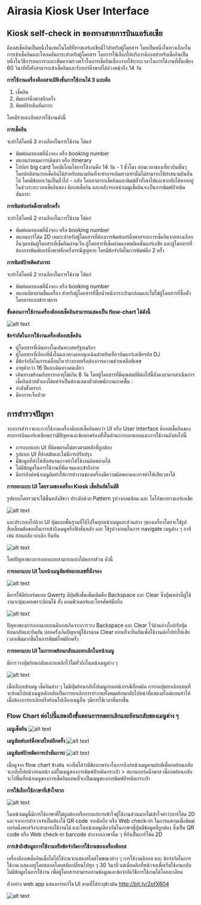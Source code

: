 # Airasia Kiosk User Interface
## Kiosk self-check in ของทางสายการบินแอร์เอเชีย

คีออสเช็คอินเป็นหนึ่งในเทคโนโลยีที่ทางแอร์เอเชียมีไว้สำหรับผู้โดยสาร โดยเป็นหนึ่งในทางเลือกในการเข้าเช็คอินและโหลดสัมภาระสำหรับผู้โดยสาร โดยการใช้เลือกให้บริการคีออสสำหรับเช็คอินเป็นหนึ่งในวิธีการลดภาระและเพิ่มความรวดเร็วในการเช็คอินเนื่องจากใช้ระยะเวลาในการใช้งานที่สั้นเพียง 60 วินาทีทั้งยังสามารถเข้าเช็คอินและรับบอร์ดิ้งพาสได้ล่วงหน้าถึง 14 วัน

**การใช้งานเครื่องคืออสจะมีฟังชั่นการใช้งานได้ 3 แบบคือ**
1.	เช็คอิน
2.	พิมบอร์ดิ้งพาสอีกครั้ง
3.	พิมพ์ป้ายติดสัมภาระ

โดยมีรายละเอียดการใช้งานดังนี้

**การเช็คอิน**

จะทำได้โดยมี 3 ทางเลือกในการใช้งาน ได้แก่
-	พิมพ์หมายเลขที่นั่งจอง หรือ booking number
-	สแกนกำหนดการเดินทา หรือ itinerary
-	ใส่บัตร big card
โดยมีเงื่อนไขการใช้งานคือ 14 วัน - 1 ชั่วโมง ก่อนเวลาของเที่ยวบินนั้นๆ โดยปกติสามารถเช็คอินได้สำหรับสนามบินที่จะทำการเดินทางเท่านั้นไม่สามารถใช้ทำสนามบินอื่นได้ โดยมีข้อยกเว้นเป็นตั๋วไป - กลับ โดยสามารถเช็คอินและพิมพ์ตั๋วทั้งขาไปและขากลับได้หากอยู่ในช่วงระยะเวลาเช็คอินของ คีออสเช็คอิน และหลังจากหน้าเมนูเช็คอินจะเป็นการพิมพ์ป้ายติดสัมภาระ


**การพิมพ์บอร์ดดิ้งพาสอีกครั้ง**

จะทำได้โดยมี 2 ทางเลือกในการใช้งาน ได้แก่
-	พิมพ์หมายเลขที่นั่งจอง หรือ booking number
-	สแกนบาร์โค้ด 2D
เหมาะสำหรับผู้โดยสารที่ต้องการพิมพ์บอร์ดิ้งพาสจากการเช็คอินจากทางเลือกอื่นๆมาเช่นผู้โดยสารที่เช็คอินผ่านเว็บ ผู้โดยสารที่เช็คผ่านแอพพลิเคชั่นแอร์เอชีย และผู้โดยสารที่ต้องการพิมพ์บอร์ดิ้งพาสอีกครั้งกรณีสูญหาย โดยมีข้อจำกัดในการพิมพ์คือ 2 ครั้ง

**การพิมพ์ป้ายติดสำภาระ**

จะทำได้โดยมี 2 ทางเลือกในการใช้งาน ได้แก่
-	พิมพ์หมายเลขที่นั่งจอง หรือ booking number
-	สแกนบัตรผ่านขึ้นเครื่อง
สำหรับผู้โดยสารที่ซื้อน้ำหนักกระเป๋ามาก่อนและไม่ใช่ผู้โดยสารที่ซื้อตั๋วโดยสารแบบข้าราชการ

**ขั้นตอนการใช้งานเครื่องคีออสเช็คอินสามารถแสดงเป็น flow-chart ได้ดังนี้**

![alt text](https://raw.githubusercontent.com/platou18/AirasiaUX/master/Chart1.png)

**ข้อจำกัดในการใช้งานเครื่องคีออสเช็คอิน**

-	ผู้โดยสารที่เดินทางในเส้นทางสหรัฐอเมริกา
-	ผู้โดยสารที่เลือกที่นั่งในแถวทางออกฉุกเฉินสำหรับเที่ยวบินแอร์เอเชียรหัส DJ
-	มีข้อจำกัดในการเคลื่อนไหวร่างกายหรือต้องการความช่วยเหลือพิเศษ
-	อายุต่ำกว่า 16 ปีและเดินทางคนเดียว
-	เดินทางพร้อมกับทารกอายุไม่เกิน 8 วัน
โดยผู้โดยสารที่มีคุณสมบัติต่อไปนี้ยังคงสามารดำเนินการเช็คอินด้วยตัวเองได้แต่จำเป็นต้องแสดงตัวต่อพนักงานภาคพื้น :
-	กำลังตั้งครรภ์
-	มีอาการเจ็บป่วย

## การสำรวจปัญหา
จากการสำรวจและการใช้งานเครื่องคีออสเช็คอินพบว่า UI หรือ User Interface คีออสเช็คอินของสายการบินแอร์เอเชียพบว่ามีปัญหาและข้อบกพร่องทั้งในด้านการออกแบบและการใช้งานดังต่อไปนี้
-	การออกแบบ UI ที่ผิดพลาดไม่ตรงตามหลักที่ถูกต้อง
-	รูปแบบ UI ที่ล้าสมัยและไม่มีการปรับปรุง
-	มีข้อมูลที่ทำให้สับสนจนอาจทำให้ใช้งานผิดพลาดได้
-	ไม่มีข้อมูลในการใช้งานที่ชัดเจนและเข้าถึงง่าย
-	มีการลิงค์หน้าเมนูผิดทำให้การทำงานของเครื่องมีความผิดพลาดละอาจทำให้เสียเวลาได้

**การออกแบบ UI โดยรวมของเครื่อง Kiosk เช็คอินอัตโนมัติ**

รูปแบบโดยรวมจะใช้พื้นหลังสีขาว ประดับด้วย Pattern รูปวงกลมซ้อน และ โลโก้ของทางแอร์เอเชีย

![alt text](https://raw.githubusercontent.com/platou18/AirasiaUX/master/Pic1.png)

และประกอบไปด้วย UI ปุ่มแบบพื้นฐานที่ใช้ไปในทุกหน้าเมนูและส่วนต่าง ๆของเครื่องโดยจะใช้รูป สี่เหลี่ยมตัดขอบในการเข้าถึงเมนูหรือฟังชั่นหลัก และ ใช้รูปวงกลมในการ navigate เมนูต่าง ๆ อาทิเช่น ย้อนกลับ ยกเลิก ยืนยัน

![alt text](https://raw.githubusercontent.com/platou18/AirasiaUX/master/Pic2.PNG)

โดยปัญหาของการออกแบบสามารถแบ่งได้หลายส่วน ดังนี้

**การออกแบบ UI ในหน้าเมนูพิมพ์หมายเลขที่นั่งจอง**

![alt text](https://raw.githubusercontent.com/platou18/AirasiaUX/master/Pic3.png)

มีการใช้คีย์บอร์ดแบบ Qwerty มีปุ่มฟังชั่นเพิ่มเติมคือ Backspace และ Clear ซึ่งปุ่มเหล่านี้ผู้ใช้งานจะคุ้นเคยเพราะนิยมใช้ ทั้ง คอมพิวเตอร์และโทรศัพท์มือถือ

![alt text](https://raw.githubusercontent.com/platou18/AirasiaUX/master/Pic4.png)

ปัญหาของการออกแบบบนคีออสเกิดจากการวาง Backspace และ Clear ไว้ด้านล่างใกล้กับปุ่มย้อนกลับและยืนยัน บ่อยครั้งเกิดปัญหาผู้ใช้งานกด Clear แทนที่จะยืนยันเพื่อใช้งานต่อไปทำให้เสียเวลาเพิ่มมากขึ้นในการพิมพ์ใหม่อีกครั้ง

**การออกแบบ UI ในการกดย้อนกลับและยกเลิกในหน้าเมนู**

มีการวางปุ่มย้อนกลับและยกเลิกไว้ไม่ทั่วถึงในหน้าเมนูต่าง ๆ

![alt text](https://raw.githubusercontent.com/platou18/AirasiaUX/master/Pic5.png)

เมื่อเลือกเข้าเมนู เช็คอินต่าง ๆ ไม่มีปุ่มย้อนกลับไปเมนูก่อนหน้ากรณีที่กดผิด การกดปุ่มยกเลิกแทนที่จะย้อนไปหน้าเมนูหลักกลับเป็นการยกเลิกการทำงานทั้งหมดย้อนกลับไปหน้าที่แสดงสไลด์แทนทำให้เมื่อต้องการยกเลิกหรือย้อนไปเลือกเมนูอื่น ๆมีการใช้เวลาที่มากขึ้น

### Flow Chart ต่อไปนี้แสดงถึงขั้นตอนการกดยกเลิกและย้อนกลับของเมนูต่าง ๆ
**เมนูเช็คอิน**
![alt text](https://raw.githubusercontent.com/platou18/AirasiaUX/master/Chart2.png)

**เมนูพิมพ์บอร์ดิ้งพาสใหม่อีกครั้ง**
![alt text](https://raw.githubusercontent.com/platou18/AirasiaUX/master/Chart3.png)

**เมนูพิมพ์ป้ายติดการเป๋าสัมภาระ**
![alt text](https://raw.githubusercontent.com/platou18/AirasiaUX/master/Chart4.png)

เมื่อดูจาก flow chart ข้างต้น จะเห็นได้ว่ามีข้อบกพร่องในการลิงก์หน้าเมนูตามปกติเมื่อกดย้อนกลับจะกลับไปหน้าก่อนหน้า แต่ในเมนูของการพิมพ์ป้ายติดกระเป๋า > สแกนบอร์ดดิ้งพาส เมื่อกดย้อนกลับจะไปขึ้นที่หน้าเมนูของการเช็คอินแทนที่จะเป็นเมนูของการพิมพ์ป้ายติดกระเป๋า

**การใช้เลือกใช้ภาษาที่เข้าใจยาก**

![alt text](https://raw.githubusercontent.com/platou18/AirasiaUX/master/Pic6.png)

ในหน้าเมนูนี้มีการใช้ภาษาที่ไม่ถูกต้องหรือยากแก่การเข้าใจผู้ใช้งานส่วนมากไม่เข้าใจคำว่าบาร์โค้ด 2D และจากการสำรวจจำเป็นต้องใช้ QR code จากมือถือ หรือ Web check-in ในการแสกนเพื่อพิมพ์บอร์ดดิ้งพาสจึงจะสามารถใช้งานได้ และในหน้าเมนูเดียวกันในภาษาญี่ปุ่นมีข้อมูลที่ถูกต้อง ซึ่งเป็น QR code หรือ Web check-in barcode ต่างจากภาษาอื่น ๆ ที่ยังเป็นบาร์โค้ด 2D

**การเข้าถึงข้อมูลการใช้งานหรือข้อจำกัดการใช้งานของเครื่องคีออส**

เครื่องคีออสเช็คอินเมื่อไม่ได้ใช้งานจะแสดงสไลด์โฆษณาต่าง ๆ การใช้งานคีออส และ ข้อจำกัดในการใช้งาน แสดงอยู่โดยตลอดโดยสลับเปลี่ยนไปทุก ๆ 30 วินาที แต่เมื่อคลิกที่หน้าจอเพื่อเริ่มใช้งานกลับไม่มีข้อมูลในการใช้งาน เพื่อผู้โดยสารสามารถอ่านข้อมูลและข้อจำกัดวิธีการใช้งานได้โดยละเอียด

ตัวอย่าง web app แสดงการแก้ไข UI ตามที่ได้ระบุข้างต้น http://bit.ly/2ofX604

![alt text](https://i.imgur.com/jBpUzeV.png)
